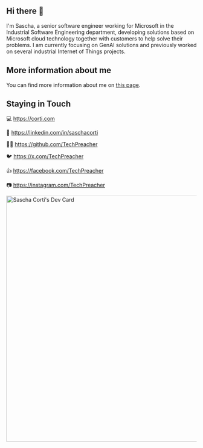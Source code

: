 ## Hi there 👋

I'm Sascha, a senior software engineer working for Microsoft in the Industrial Software Engineering department, developing solutions based on Microsoft cloud technology together with customers to help solve their problems. I am currently focusing on GenAI solutions and previously worked on several industrial Internet of Things projects.

## More information about me

You can find more information about me on [this page](https://corti.ch/sascha).

## Staying in Touch

💻 https://corti.com

💼 https://linkedin.com/in/saschacorti

🧑‍💻 https://github.com/TechPreacher

🐦 https://x.com/TechPreacher

👍 https://facebook.com/TechPreacher

📷 https://instagram.com/TechPreacher

<a href="https://app.daily.dev/techpreacher"><img src="https://api.daily.dev/devcards/v2/npyJQniKVfksOfXM6K95T.png?type=wide&r=mn7" width="652" alt="Sascha Corti's Dev Card"/></a>
